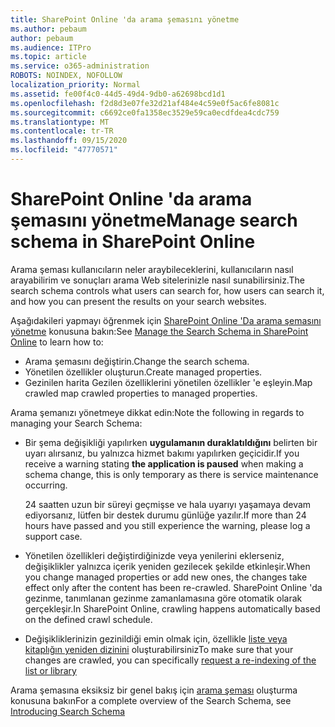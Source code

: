 ```yaml
---
title: SharePoint Online 'da arama şemasını yönetme
ms.author: pebaum
author: pebaum
ms.audience: ITPro
ms.topic: article
ms.service: o365-administration
ROBOTS: NOINDEX, NOFOLLOW
localization_priority: Normal
ms.assetid: fe00f4c0-44d5-49d4-9db0-a62698bcd1d1
ms.openlocfilehash: f2d8d3e07fe32d21af484e4c59e0f5ac6fe8081c
ms.sourcegitcommit: c6692ce0fa1358ec3529e59ca0ecdfdea4cdc759
ms.translationtype: MT
ms.contentlocale: tr-TR
ms.lasthandoff: 09/15/2020
ms.locfileid: "47770571"
---
```

# <a name="manage-search-schema-in-sharepoint-online"></a><span data-ttu-id="819d0-102">SharePoint Online 'da arama şemasını yönetme</span><span class="sxs-lookup"><span data-stu-id="819d0-102">Manage search schema in SharePoint Online</span></span>

<span data-ttu-id="819d0-103">Arama şeması kullanıcıların neler araybileceklerini, kullanıcıların nasıl arayabilirim ve sonuçları arama Web sitelerinizle nasıl sunabilirsiniz.</span><span class="sxs-lookup"><span data-stu-id="819d0-103">The search schema controls what users can search for, how users can search it, and how you can present the results on your search websites.</span></span> 

<span data-ttu-id="819d0-104">Aşağıdakileri yapmayı öğrenmek için [SharePoint Online 'Da arama şemasını yönetme](https://docs.microsoft.com/sharepoint/manage-search-schema) konusuna bakın:</span><span class="sxs-lookup"><span data-stu-id="819d0-104">See [Manage the Search Schema in SharePoint Online](https://docs.microsoft.com/sharepoint/manage-search-schema) to learn how to:</span></span> 
- <span data-ttu-id="819d0-105">Arama şemasını değiştirin.</span><span class="sxs-lookup"><span data-stu-id="819d0-105">Change the search schema.</span></span>
- <span data-ttu-id="819d0-106">Yönetilen özellikler oluşturun.</span><span class="sxs-lookup"><span data-stu-id="819d0-106">Create managed properties.</span></span>
- <span data-ttu-id="819d0-107">Gezinilen harita Gezilen özelliklerini yönetilen özellikler 'e eşleyin.</span><span class="sxs-lookup"><span data-stu-id="819d0-107">Map crawled map crawled properties to managed properties.</span></span>

<span data-ttu-id="819d0-108">Arama şemanızı yönetmeye dikkat edin:</span><span class="sxs-lookup"><span data-stu-id="819d0-108">Note the following in regards to managing your Search Schema:</span></span>

- <span data-ttu-id="819d0-109">Bir şema değişikliği yapılırken **uygulamanın duraklatıldığını** belirten bir uyarı alırsanız, bu yalnızca hizmet bakımı yapılırken geçicidir.</span><span class="sxs-lookup"><span data-stu-id="819d0-109">If you receive a warning stating **the application is paused** when making a schema change, this is only temporary as there is service maintenance occurring.</span></span> 

    <span data-ttu-id="819d0-110">24 saatten uzun bir süreyi geçmişse ve hala uyarıyı yaşamaya devam ediyorsanız, lütfen bir destek durumu günlüğe yazılır.</span><span class="sxs-lookup"><span data-stu-id="819d0-110">If more than 24 hours have passed and you still experience the warning, please log a support case.</span></span>
- <span data-ttu-id="819d0-111">Yönetilen özellikleri değiştirdiğinizde veya yenilerini eklerseniz, değişiklikler yalnızca içerik yeniden gezilecek şekilde etkinleşir.</span><span class="sxs-lookup"><span data-stu-id="819d0-111">When you change managed properties or add new ones, the changes take effect only after the content has been re-crawled.</span></span> <span data-ttu-id="819d0-112">SharePoint Online 'da gezinme, tanımlanan gezinme zamanlamasına göre otomatik olarak gerçekleşir.</span><span class="sxs-lookup"><span data-stu-id="819d0-112">In SharePoint Online, crawling happens automatically based on the defined crawl schedule.</span></span>
- <span data-ttu-id="819d0-113">Değişikliklerinizin gezinildiği emin olmak için, özellikle [liste veya kitaplığın yeniden dizinini](https://docs.microsoft.com/sharepoint/manage-search-schema#request-re-indexing-of-a-document-library-or-list) oluşturabilirsiniz</span><span class="sxs-lookup"><span data-stu-id="819d0-113">To make sure that your changes are crawled, you can specifically [request a re-indexing of the list or library](https://docs.microsoft.com/sharepoint/manage-search-schema#request-re-indexing-of-a-document-library-or-list)</span></span> 

<span data-ttu-id="819d0-114">Arama şemasına eksiksiz bir genel bakış için [arama şeması](https://blogs.technet.microsoft.com/tothesharepoint/2012/11/25/introducing-search-schema-for-sharepoint-2013/) oluşturma konusuna bakın</span><span class="sxs-lookup"><span data-stu-id="819d0-114">For a complete overview of the Search Schema, see [Introducing Search Schema](https://blogs.technet.microsoft.com/tothesharepoint/2012/11/25/introducing-search-schema-for-sharepoint-2013/)</span></span> 


